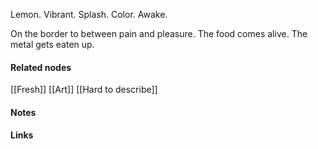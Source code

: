 ---
---

Lemon. Vibrant. Splash. Color. Awake.  

On the border to between pain and pleasure. 
The food comes alive.
The metal gets eaten up. 

#### Related nodes

[[Fresh]]
[[Art]]
[[Hard to describe]]



#### Notes




#### Links